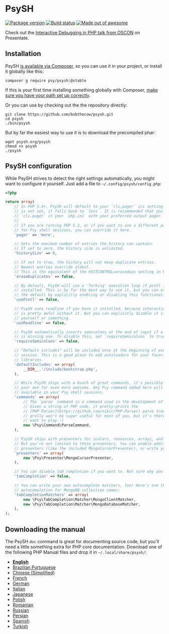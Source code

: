 # PsySH

[![Package version](http://img.shields.io/packagist/v/psy/psysh.svg?style=flat-square)](https://packagist.org/packages/psy/psysh)
[![Build status](http://img.shields.io/travis/bobthecow/psysh/master.svg?style=flat-square)](http://travis-ci.org/bobthecow/psysh)
[![Made out of awesome](http://img.shields.io/badge/made_out_of_awesome-✓-brightgreen.svg?style=flat-square)](http://psysh.org)

Check out the [Interactive Debugging in PHP talk from OSCON](https://presentate.com/bobthecow/talks/php-for-pirates) on Presentate.


## Installation

PsySH [is available via Composer](https://packagist.org/packages/psy/psysh), so you can use it in your project, or install it globally like this:

```
composer g require psy/psysh:@stable
```

If this is your first time installing something globally with Composer, [make sure you have your path set up correctly](http://getcomposer.org/doc/03-cli.md#global).

Or you can use by checking out the the repository directly:

```
git clone https://github.com/bobthecow/psysh.git
cd psysh
./bin/psysh
```

But by far the easiest way to use it is to download the precompiled phar:

```
wget psysh.org/psysh
chmod +x psysh
./psysh
```


## PsySH configuration

While PsySH strives to detect the right settings automatically, you might want to configure it yourself. Just add a file to `~/.config/psysh/config.php`:

```php
<?php

return array(
    // In PHP 5.4+, PsySH will default to your `cli.pager` ini setting. If this
    // is not set, it falls back to `less`. It is recommended that you set up
    // `cli.pager` in your `php.ini` with your preferred output pager.
    // 
    // If you are running PHP 5.3, or if you want to use a different pager only
    // for Psy shell sessions, you can override it here.
    'pager' => 'more',

    // Sets the maximum number of entries the history can contain.
    // If set to zero, the history size is unlimited.
    'historySize' => 0,

    // If set to true, the history will not keep duplicate entries.
    // Newest entries override oldest.
    // This is the equivalent of the HISTCONTROL=erasedups setting in bash.
    'eraseDuplicates' => false,

    // By default, PsySH will use a 'forking' execution loop if pcntl is
    // installed. This is by far the best way to use it, but you can override
    // the default by explicitly enabling or disabling this functionality here.
    'usePcntl' => false,

    // PsySH uses readline if you have it installed, because interactive input
    // is pretty awful without it. But you can explicitly disable it if you hate
    // yourself or something.
    'useReadline' => false,

    // PsySH automatically inserts semicolons at the end of input if a statement
    // is missing one. To disable this, set `requireSemicolons` to true.
    'requireSemicolons' => false,

    // "Default includes" will be included once at the beginning of every PsySH
    // session. This is a good place to add autoloaders for your favorite
    // libraries.
    'defaultIncludes' => array(
        __DIR__.'/include/bootstrap.php',
    ),

    // While PsySH ships with a bunch of great commands, it's possible to add
    // your own for even more awesome. Any Psy command added here will be
    // available in your Psy shell sessions.
    'commands' => array(
        // The `parse` command is a command used in the development of PsySH.
        // Given a string of PHP code, it pretty-prints the
        // [PHP Parser](https://github.com/nikic/PHP-Parser) parse tree. It
        // prolly won't be super useful for most of you, but it's there if you
        // want to play :)
        new \Psy\Command\ParseCommand,
    ),

    // PsySH ships with presenters for scalars, resources, arrays, and objects.
    // But you're not limited to those presenters. You can enable additional
    // presenters (like the included MongoCursorPresenter), or write your own!
    'presenters' => array(
        new \Psy\Presenter\MongoCursorPresenter,
    ),

    // You can disable tab completion if you want to. Not sure why you'd want to.
    'tabCompletion' => false,

    // You can write your own autocomplete matchers, too! Here's one that enables
    // autocompletion for MongoDB collection names:
    'tabCompletionMatchers' => array(
        new \Psy\TabCompletion\Matcher\MongoClientMatcher,
        new \Psy\TabCompletion\Matcher\MongoDatabaseMatcher,
    ),
);
```

## Downloading the manual

The PsySH `doc` command is great for documenting source code, but you'll need a little something extra for PHP core documentation. Download one of the following PHP Manual files and drop it in `~/.local/share/psysh/`:

 * **[English](http://psysh.org/manual/en/php_manual.sqlite)**
 * [Brazilian Portuguese](http://psysh.org/manual/pt_BR/php_manual.sqlite)
 * [Chinese (Simplified)](http://psysh.org/manual/zh/php_manual.sqlite)
 * [French](http://psysh.org/manual/fr/php_manual.sqlite)
 * [German](http://psysh.org/manual/de/php_manual.sqlite)
 * [Italian](http://psysh.org/manual/it/php_manual.sqlite)
 * [Japanese](http://psysh.org/manual/ja/php_manual.sqlite)
 * [Polish](http://psysh.org/manual/pl/php_manual.sqlite)
 * [Romanian](http://psysh.org/manual/ro/php_manual.sqlite)
 * [Russian](http://psysh.org/manual/ru/php_manual.sqlite)
 * [Persian](http://psysh.org/manual/fa/php_manual.sqlite)
 * [Spanish](http://psysh.org/manual/es/php_manual.sqlite)
 * [Turkish](http://psysh.org/manual/tr/php_manual.sqlite)
